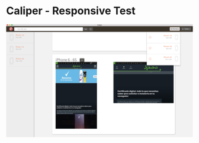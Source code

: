 # Caliper - Responsive Test

![Portrait](https://raw.githubusercontent.com/oscarjiv91/electron_responsive_tester/master/screenshots/screenshot.png "Preview")
